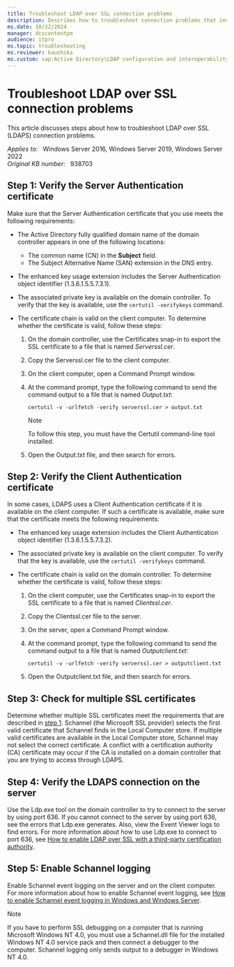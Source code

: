 ```yaml
---
title: Troubleshoot LDAP over SSL connection problems
description: Describes how to troubleshoot connection problems that involve LDAP over SSL (LDAPS).
ms.date: 10/22/2024
manager: dcscontentpm
audience: itpro
ms.topic: troubleshooting
ms.reviewer: kaushika
ms.custom: sap:Active Directory\LDAP configuration and interoperability, csstroubleshoot
---
```

# Troubleshoot LDAP over SSL connection problems

This article discusses steps about how to troubleshoot LDAP over SSL (LDAPS) connection problems.

_Applies to:_ &nbsp; Windows Server 2016, Windows Server 2019, Windows Server 2022  
_Original KB number:_ &nbsp; 938703

## Step 1: Verify the Server Authentication certificate

Make sure that the Server Authentication certificate that you use meets the following requirements:

- The Active Directory fully qualified domain name of the domain controller appears in one of the following locations:
  
  - The common name (CN) in the **Subject** field.
  - The Subject Alternative Name (SAN) extension in the DNS entry.

- The enhanced key usage extension includes the Server Authentication object identifier (1.3.6.1.5.5.7.3.1).

- The associated private key is available on the domain controller. To verify that the key is available, use the `certutil -verifykeys` command.

- The certificate chain is valid on the client computer. To determine whether the certificate is valid, follow these steps:

    1. On the domain controller, use the Certificates snap-in to export the SSL certificate to a file that is named *Serverssl.cer*.
    2. Copy the Serverssl.cer file to the client computer.
    3. On the client computer, open a Command Prompt window.
    4. At the command prompt, type the following command to send the command output to a file that is named *Output.txt*:

        ```console
        certutil -v -urlfetch -verify serverssl.cer > output.txt
        ```

       > [!NOTE]
       > To follow this step, you must have the Certutil command-line tool installed.

    5. Open the Output.txt file, and then search for errors.

## Step 2: Verify the Client Authentication certificate

In some cases, LDAPS uses a Client Authentication certificate if it is available on the client computer. If such a certificate is available, make sure that the certificate meets the following requirements:

- The enhanced key usage extension includes the Client Authentication object identifier (1.3.6.1.5.5.7.3.2).

- The associated private key is available on the client computer. To verify that the key is available, use the `certutil -verifykeys` command.

- The certificate chain is valid on the domain controller. To determine whether the certificate is valid, follow these steps:

  1. On the client computer, use the Certificates snap-in to export the SSL certificate to a file that is named *Clientssl.cer*.
  2. Copy the Clientssl.cer file to the server.
  3. On the server, open a Command Prompt window.
  4. At the command prompt, type the following command to send the command output to a file that is named *Outputclient.txt*:

     ```console
     certutil -v -urlfetch -verify serverssl.cer > outputclient.txt
     ```

  5. Open the Outputclient.txt file, and then search for errors.

## Step 3: Check for multiple SSL certificates

Determine whether multiple SSL certificates meet the requirements that are described in [step 1](#step-1-verify-the-server-authentication-certificate). Schannel (the Microsoft SSL provider) selects the first valid certificate that Schannel finds in the Local Computer store. If multiple valid certificates are available in the Local Computer store, Schannel may not select the correct certificate. A conflict with a certification authority (CA) certificate may occur if the CA is installed on a domain controller that you are trying to access through LDAPS.

## Step 4: Verify the LDAPS connection on the server

Use the Ldp.exe tool on the domain controller to try to connect to the server by using port 636. If you cannot connect to the server by using port 636, see the errors that Ldp.exe generates. Also, view the Event Viewer logs to find errors. For more information about how to use Ldp.exe to connect to port 636, see [How to enable LDAP over SSL with a third-party certification authority](https://support.microsoft.com/help/321051).

## Step 5: Enable Schannel logging

Enable Schannel event logging on the server and on the client computer. For more information about how to enable Schannel event logging, see [How to enable Schannel event logging in Windows and Windows Server](https://support.microsoft.com/help/260729).

> [!NOTE]
> If you have to perform SSL debugging on a computer that is running Microsoft Windows NT 4.0, you must use a Schannel.dll file for the installed Windows NT 4.0 service pack and then connect a debugger to the computer. Schannel logging only sends output to a debugger in Windows NT 4.0.

